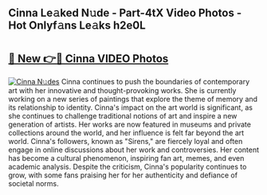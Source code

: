 ## Cinna Le𝚊ked N𝚞de - Part-4tX Video Photos - Hot Onlyf𝚊ns Le𝚊ks h2e0L

# <h2><a href="http://ac11834.deff.icu/?id=Cinna">🔗 New 👉🔴 Cinna VIDEO Photos</a></h2>

[![Cinna N𝚞des](https://i.imgur.com/rIISA9y.gif)](http://ac11834.deff.icu/?id=Cinna)
Cinna continues to push the boundaries of contemporary art with her innovative and thought-provoking works. She is currently working on a new series of paintings that explore the theme of memory and its relationship to identity. Cinna's impact on the art world is significant, as she continues to challenge traditional notions of art and inspire a new generation of artists. Her works are now featured in museums and private collections around the world, and her influence is felt far beyond the art world. Cinna's followers, known as "Sirens," are fiercely loyal and often engage in online discussions about her work and controversies. Her content has become a cultural phenomenon, inspiring fan art, memes, and even academic analysis. Despite the criticism, Cinna's popularity continues to grow, with some fans praising her for her authenticity and defiance of societal norms.
